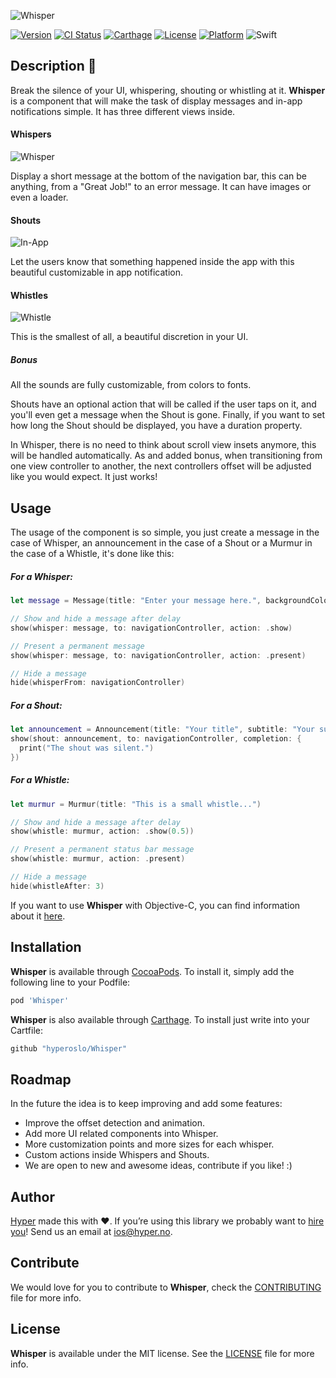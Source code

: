 ![Whisper](https://github.com/hyperoslo/Whisper/blob/master/Resources/whisper-cover.png)

[![Version](https://img.shields.io/cocoapods/v/Whisper.svg?style=flat)](http://cocoadocs.org/docsets/Whisper)
[![CI Status](http://img.shields.io/travis/hyperoslo/Whisper.svg?style=flat)](https://travis-ci.org/hyperoslo/Whisper)
[![Carthage](https://img.shields.io/badge/Carthage-compatible-4BC51D.svg?style=flat)](https://github.com/Carthage/Carthage)
[![License](https://img.shields.io/cocoapods/l/Whisper.svg?style=flat)](http://cocoadocs.org/docsets/Whisper)
[![Platform](https://img.shields.io/cocoapods/p/Whisper.svg?style=flat)](http://cocoadocs.org/docsets/Whisper)
![Swift](https://img.shields.io/badge/%20in-swift%203.0-orange.svg)

## Description :leaves:

Break the silence of your UI, whispering, shouting or whistling at it. **Whisper** is a component that will make the task of display messages and in-app notifications simple. It has three different views inside.

#### Whispers

![Whisper](https://github.com/hyperoslo/Whisper/blob/master/Resources/permanent-whisper.png)

Display a short message at the bottom of the navigation bar, this can be anything, from a "Great Job!" to an error message. It can have images or even a loader.

#### Shouts

![In-App](https://github.com/hyperoslo/Whisper/blob/master/Resources/in-app-notification.png)

Let the users know that something happened inside the app with this beautiful customizable in app notification.

#### Whistles

![Whistle](https://github.com/hyperoslo/Whisper/blob/master/Resources/whistle-information.png)

This is the smallest of all, a beautiful discretion in your UI.

##### Bonus

All the sounds are fully customizable, from colors to fonts.

Shouts have an optional action that will be called if the user taps on it, and you'll even get a message when the Shout is gone. Finally, if you want to set how long the Shout should be displayed, you have a duration property.

In Whisper, there is no need to think about scroll view insets anymore, this will be handled automatically. As and added bonus, when transitioning from one view controller to another, the next controllers offset will be adjusted like you would expect. It just works!

## Usage

The usage of the component is so simple, you just create a message in the case of Whisper, an announcement in the case of a Shout or a Murmur in the case of a Whistle, it's done like this:

##### For a Whisper:

```swift
let message = Message(title: "Enter your message here.", backgroundColor: .red)

// Show and hide a message after delay
show(whisper: message, to: navigationController, action: .show)

// Present a permanent message
show(whisper: message, to: navigationController, action: .present)

// Hide a message
hide(whisperFrom: navigationController)
```

##### For a Shout:

```swift
let announcement = Announcement(title: "Your title", subtitle: "Your subtitle", image: UIImage(named: "avatar"))
show(shout: announcement, to: navigationController, completion: {
  print("The shout was silent.")
})
```

##### For a Whistle:

```swift
let murmur = Murmur(title: "This is a small whistle...")

// Show and hide a message after delay
show(whistle: murmur, action: .show(0.5))

// Present a permanent status bar message
show(whistle: murmur, action: .present)

// Hide a message
hide(whistleAfter: 3)
```

If you want to use **Whisper** with Objective-C, you can find information about it [here](https://github.com/hyperoslo/Whisper/wiki/Using-Whisper-in-Objective-C).

## Installation

**Whisper** is available through [CocoaPods](http://cocoapods.org). To install
it, simply add the following line to your Podfile:

```ruby
pod 'Whisper'
```

**Whisper** is also available through [Carthage](https://github.com/Carthage/Carthage). To install just write into your Cartfile:

```ruby
github "hyperoslo/Whisper"
```

## Roadmap

In the future the idea is to keep improving and add some features:

- Improve the offset detection and animation.
- Add more UI related components into Whisper.
- More customization points and more sizes for each whisper.
- Custom actions inside Whispers and Shouts.
- We are open to new and awesome ideas, contribute if you like! :)

## Author

[Hyper](http://hyper.no) made this with ❤️. If you’re using this library we probably want to [hire you](https://github.com/hyperoslo/iOS-playbook/blob/master/HYPER_RECIPES.md)! Send us an email at ios@hyper.no.

## Contribute

We would love for you to contribute to **Whisper**, check the [CONTRIBUTING](https://github.com/hyperoslo/Whisper/blob/master/CONTRIBUTING.md) file for more info.

## License

**Whisper** is available under the MIT license. See the [LICENSE](https://github.com/hyperoslo/Whisper/blob/master/LICENSE.md) file for more info.
